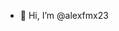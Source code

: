 - 👋 Hi, I’m @alexfmx23
<!---
alexfmx23/alexfmx23 is a ✨ special ✨ repository because its `README.md` (this file) appears on your GitHub profile.
You can click the Preview link to take a look at your changes.
--->
